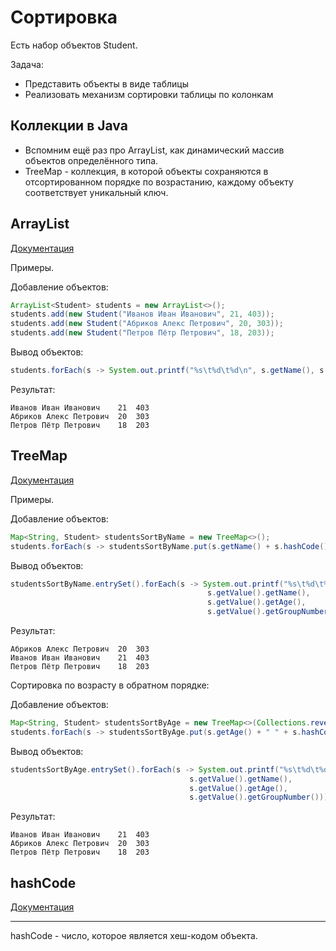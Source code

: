 # Сортировка

Есть набор объектов Student. 

Задача:
* Представить объекты в виде таблицы
* Реализовать механизм сортировки таблицы по колонкам

## Коллекции в Java

* Вспомним ещё раз про ArrayList, как динамический массив объектов определённого типа.
* TreeMap - коллекция, в которой объекты сохраняются в отсортированном порядке по возрастанию, каждому объекту соответствует уникальный ключ.

## ArrayList
[Документация](https://docs.oracle.com/javase/7/docs/api/java/util/ArrayList.html)

Примеры.

Добавление объектов:
```Java
ArrayList<Student> students = new ArrayList<>();
students.add(new Student("Иванов Иван Иванович", 21, 403));
students.add(new Student("Абриков Алекс Петрович", 20, 303));
students.add(new Student("Петров Пётр Петрович", 18, 203));
```

Вывод объектов:

```Java
students.forEach(s -> System.out.printf("%s\t%d\t%d\n", s.getName(), s.getAge(), s.getGroupNumber()));
```
Результат:

```
Иванов Иван Иванович	21	403
Абриков Алекс Петрович	20	303
Петров Пётр Петрович	18	203
```

## TreeMap
[Документация](https://docs.oracle.com/javase/7/docs/api/java/util/TreeMap.html)

Примеры.

Добавление объектов:
```Java
Map<String, Student> studentsSortByName = new TreeMap<>();
students.forEach(s -> studentsSortByName.put(s.getName() + s.hashCode(), s));
```

Вывод объектов:

```Java
studentsSortByName.entrySet().forEach(s -> System.out.printf("%s\t%d\t%d\n",
                                            s.getValue().getName(),
                                            s.getValue().getAge(),
                                            s.getValue().getGroupNumber()));
```
Результат:

```
Абриков Алекс Петрович	20	303
Иванов Иван Иванович	21	403
Петров Пётр Петрович	18	203
```

Сортировка по возрасту в обратном порядке:

Добавление объектов:
```Java
Map<String, Student> studentsSortByAge = new TreeMap<>(Collections.reverseOrder());
students.forEach(s -> studentsSortByAge.put(s.getAge() + " " + s.hashCode(), s));
```

Вывод объектов:

```Java
studentsSortByAge.entrySet().forEach(s -> System.out.printf("%s\t%d\t%d\n",
                                        s.getValue().getName(),
                                        s.getValue().getAge(),
                                        s.getValue().getGroupNumber()));
```

Результат:

```
Иванов Иван Иванович	21	403
Абриков Алекс Петрович	20	303
Петров Пётр Петрович	18	203
```

## hashCode
[Документация](https://docs.oracle.com/javase/7/docs/api/java/lang/Object.html#hashCode())

---
hashCode - число, которое является хеш-кодом объекта.
